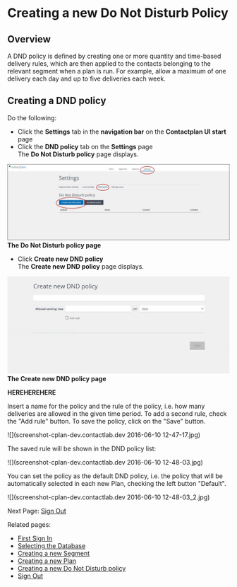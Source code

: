 # Creating a new Do Not Disturb Policy

## Overview  

A DND policy is defined by creating one or more quantity and time-based delivery rules, which are then applied to the contacts belonging to the relevant segment when a plan is run. For example, allow a maximum of one delivery each day and up to five deliveries each week.

## Creating a DND policy  

Do the following:  

- Click the **Settings** tab in the **navigation bar** on the **Contactplan UI start** page
- Click the **DND policy** tab on the **Settings** page  
  The **Do Not Disturb policy** page displays.  

![](DNDPolicyContactlabDev160606.jpg)  
**The Do Not Disturb policy page**  

- Click **Create new DND policy**  
  The **Create new DND policy** page displays.  

![](CreateNewDNDContactlabDev160606.jpg)
**The Create new DND policy page**

**HEREHEREHERE**


Insert a name for the policy and the rule of the policy, i.e. how many deliveries are allowed in the given time period.
To add a second rule, check the "Add rule" button.
To save the policy, click on the "Save" button.

![](screenshot-cplan-dev.contactlab.dev 2016-06-10 12-47-17.jpg)

The saved rule will be shown in the DND policy list:

![](screenshot-cplan-dev.contactlab.dev 2016-06-10 12-48-03.jpg)

You can set the policy as the default DND policy, i.e. the policy that will be automatically selected in each new Plan, checking the left button "Default".

![](screenshot-cplan-dev.contactlab.dev 2016-06-10 12-48-03_2.jpg)


Next Page: [Sign Out](sign_out.md)

Related pages:
* [First Sign In](first_sign_in.md) 
* [Selecting the Database](selecting_the_database.md)
* [Creating a new Segment](creating_a_new_segment.md)
* [Creating a new Plan](creating_a_new_plan.md)
* [Creating a new Do Not Disturb policy](creating_a_new_do_not_disturb_policy.md)
* [Sign Out](sign_out.md)